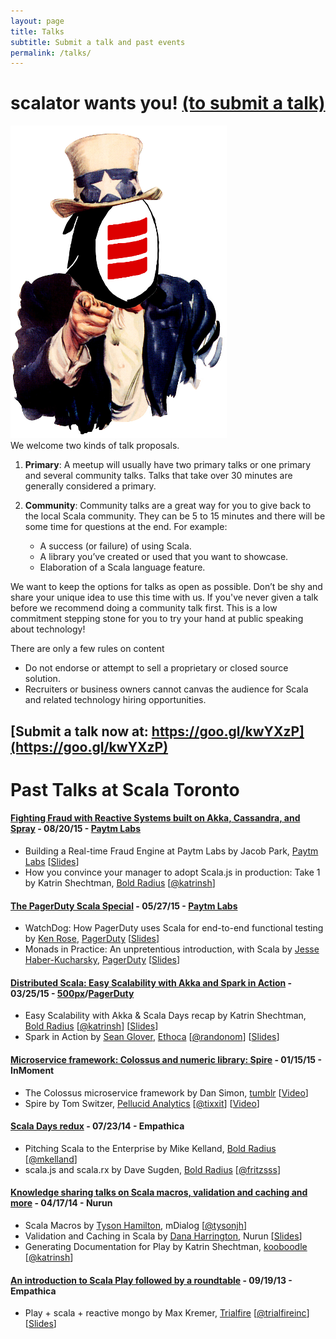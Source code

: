 ```yaml
---
layout: page
title: Talks
subtitle: Submit a talk and past events
permalink: /talks/
---
```


# scalator wants you! [(to submit a talk)](https://goo.gl/kwYXzP)

<div class="talk-types">
<div class="fleft talk-types-left">
<img src="/assets/img/scalator-wants-you.png" alt="scalator wants you!" class="scalator-wants-you" />
</div>
<div class="fleft talk-types-right">
<p style="margin:0">We welcome two kinds of talk proposals.</p>
<ol>
<li><p><b>Primary</b>: A meetup will usually have two primary talks or one primary and several community talks.  Talks that take over 30 minutes are generally considered a primary.</p></li>
<li><p><b>Community</b>: Community talks are a great way for you to give back to the local Scala community. They can be 5 to 15 minutes and there will be some time for questions at the end.  For example:</p>
<ul>
<li>A success (or failure) of using Scala.</li>
<li>A library you’ve created or used that you want to showcase.</li>
<li>Elaboration of a Scala language feature.</li>
</ul>
</li>
</ol>
</div>
</div>

<p style="margin:0">We want to keep the options for talks as open as possible.  Don’t be shy and share your unique idea to use this time with us.  If you've never given a talk before we recommend doing a community talk first.  This is a low commitment stepping stone for you to try your hand at public speaking about technology!</p>

There are only a few rules on content

- Do not endorse or attempt to sell a proprietary or closed source solution.
- Recruiters or business owners cannot canvas the audience for Scala and related technology hiring opportunities.

## [Submit a talk now at: https://goo.gl/kwYXzP](https://goo.gl/kwYXzP)

# Past Talks at Scala Toronto

#### [Fighting Fraud with Reactive Systems built on Akka, Cassandra, and Spray](http://www.meetup.com/Toronto-Scala-Typesafe-User-Group/events/224034596/) - 08/20/15 - [Paytm Labs](http://paytmlabs.com/)

- Building a Real-time Fraud Engine at Paytm Labs by Jacob Park, [Paytm Labs](http://paytmlabs.com/) \[[Slides](http://www.slideshare.net/jparkie/developing-a-realtime-engine-with-akka-cassandra-and-spray-51902586)\]
- How you convince your manager to adopt Scala.js in production: Take 1 by Katrin Shechtman, [Bold Radius](http://boldradius.com/) \[[@katrinsh](https://twitter.com/katrinsh/)\]

#### [The PagerDuty Scala Special](http://www.meetup.com/Toronto-Scala-Typesafe-User-Group/events/222388526/) - 05/27/15 - [Paytm Labs](http://paytmlabs.com/)

- WatchDog: How PagerDuty uses Scala for end-to-end functional testing by [Ken Rose](http://kenrose.org/), [PagerDuty](https://www.pagerduty.com/) \[[Slides](http://kenrose.org/pagerduty-watchdog-scala-talk.pdf)\]
- Monads in Practice: An unpretentious introduction, with Scala by [Jesse Haber-Kucharsky](http://www.haberkucharsky.com), [PagerDuty](https://www.pagerduty.com/) \[[Slides](http://www.haberkucharsky.com/misc/talk/scala-toronto-monads.pdf)\]

#### [Distributed Scala: Easy Scalability with Akka and Spark in Action](http://www.meetup.com/Toronto-Scala-Typesafe-User-Group/events/220911327/) - 03/25/15 - [500px](https://500px.com/)/[PagerDuty](https://www.pagerduty.com/)

- Easy Scalability with Akka & Scala Days recap by Katrin Shechtman, [Bold Radius](http://boldradius.com/) \[[@katrinsh](https://twitter.com/katrinsh/)\] \[[Slides](http://www.slideshare.net/Tindr/scala-days-highlights-boldradius/)\]
- Spark in Action by [Sean Glover](http://seanglover.com), [Ethoca](http://ethoca.com/) \[[@randonom](https://twitter.com/randonom/)\] \[[Slides](http://seanglover.com/blog/2015/04/an-introduction-to-spark-through-demonstration/)\]

#### [Microservice framework: Colossus and numeric library: Spire](http://www.meetup.com/Toronto-Scala-Typesafe-User-Group/events/219104191/) - 01/15/15 - InMoment

- The Colossus microservice framework by Dan Simon, [tumblr](http://tumblr.com/) \[[Video](https://www.youtube.com/watch?v=Gq3CKhkp-ew)\]
- Spire by Tom Switzer, [Pellucid Analytics](https://www.pellucid.com/) \[[@tixxit](https://twitter.com/tixxit)\] \[[Video](https://www.youtube.com/watch?v=umrJGpF_ohA)\]

#### [Scala Days redux](http://www.meetup.com/Toronto-Scala-Typesafe-User-Group/events/193530872/) - 07/23/14 - Empathica

- Pitching Scala to the Enterprise by Mike Kelland, [Bold Radius](http://boldradius.com/) \[[@mkelland](https://twitter.com/mkelland)\]
- scala.js and scala.rx by Dave Sugden, [Bold Radius](http://boldradius.com/) \[[@fritzsss](https://twitter.com/fritzsss)\]

#### [Knowledge sharing talks on Scala macros, validation and caching and more](http://www.meetup.com/Toronto-Scala-Typesafe-User-Group/events/170349362/) - 04/17/14 - Nurun

- Scala Macros by [Tyson Hamilton](http://tysonjh.com/), mDialog \[[@tysonjh](http://twitter.com/tysonjh)\]
- Validation and Caching in Scala by [Dana Harrington](http://www.danaharrington.com/), Nurun \[[Slides](https://github.com/dana-harrington/Validated)\]
- Generating Documentation for Play by Katrin Shechtman, [kooboodle](http://www.kooboodle.com/) \[[@katrinsh](https://twitter.com/katrinsh/)\]

#### [An introduction to Scala Play followed by a roundtable](http://www.meetup.com/Toronto-Scala-Typesafe-User-Group/events/122003602/) - 09/19/13 - Empathica

- Play + scala + reactive mongo by Max Kremer, [Trialfire](http://trialfire.com) \[[@trialfireinc](https://twitter.com/trialfireinc)\] \[[Slides](http://www.slideshare.net/MaxKremer/play-scala-reactive-mongo)\]
